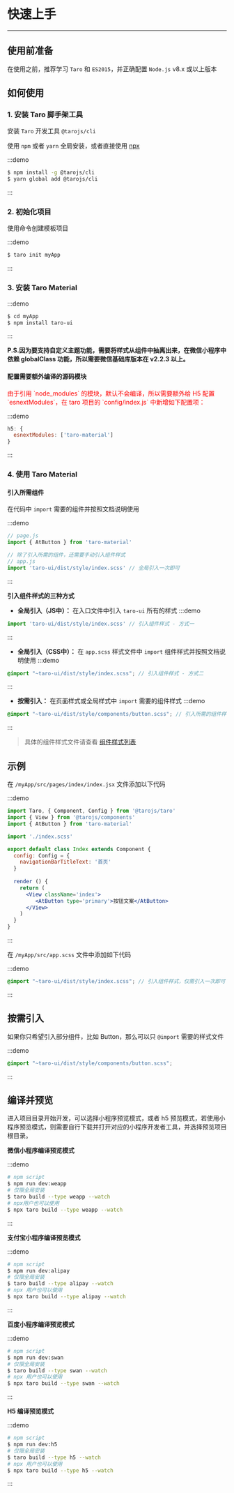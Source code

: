 # 快速上手

---

## 使用前准备

在使用之前，推荐学习 `Taro` 和 `ES2015`，并正确配置 `Node.js` v8.x 或以上版本

## 如何使用

### 1. 安装 Taro 脚手架工具

安装 `Taro` 开发工具 `@tarojs/cli`

使用 `npm` 或者 `yarn` 全局安装，或者直接使用 [npx](https://medium.com/@maybekatz/introducing-npx-an-npm-package-runner-55f7d4bd282b)

:::demo
```bash
$ npm install -g @tarojs/cli
$ yarn global add @tarojs/cli
```
:::

### 2. 初始化项目

使用命令创建模板项目

:::demo
```bash
$ taro init myApp
```
:::

### 3. 安装 Taro Material

:::demo
```bash
$ cd myApp
$ npm install taro-ui
```
:::

**P.S.因为要支持自定义主题功能，需要将样式从组件中抽离出来，在微信小程序中依赖 globalClass 功能，所以需要微信基础库版本在 v2.2.3 以上。**

#### 配置需要额外编译的源码模块

<p style="color: #f00;">由于引用 `node_modules` 的模块，默认不会编译，所以需要额外给 H5 配置 `esnextModules`，在 taro 项目的 `config/index.js` 中新增如下配置项：</p>

:::demo
```js
h5: {
  esnextModules: ['taro-material']
}
```
:::

### 4. 使用 Taro Material

#### 引入所需组件

在代码中 `import` 需要的组件并按照文档说明使用

:::demo
```js
// page.js
import { AtButton } from 'taro-material'

// 除了引入所需的组件，还需要手动引入组件样式
// app.js
import 'taro-ui/dist/style/index.scss' // 全局引入一次即可
```
:::

**引入组件样式的三种方式**

- **全局引入（JS中）：** 在入口文件中引入 `taro-ui` 所有的样式
:::demo
```js
import 'taro-ui/dist/style/index.scss' // 引入组件样式 - 方式一
```
:::

- **全局引入（CSS中）：** 在 `app.scss` 样式文件中 `import` 组件样式并按照文档说明使用
:::demo
```scss
@import "~taro-ui/dist/style/index.scss"; // 引入组件样式 - 方式二
```
:::

- **按需引入：** 在页面样式或全局样式中 `import` 需要的组件样式
:::demo
```scss
@import "~taro-ui/dist/style/components/button.scss"; // 引入所需的组件样式 - 方式三
```
:::

> 具体的组件样式文件请查看 [组件样式列表](https://github.com/NervJS/taro-ui/tree/dev/src/style/components)

## 示例

在 `/myApp/src/pages/index/index.jsx` 文件添加以下代码

:::demo
```jsx
import Taro, { Component, Config } from '@tarojs/taro'
import { View } from '@tarojs/components'
import { AtButton } from 'taro-material'

import './index.scss'

export default class Index extends Component {
  config: Config = {
    navigationBarTitleText: '首页'
  }
  
  render () {
    return (
      <View className='index'>
         <AtButton type='primary'>按钮文案</AtButton>
      </View>
    )
  }
}
```
:::

在 `/myApp/src/app.scss` 文件中添加如下代码

:::demo
```scss
@import "~taro-ui/dist/style/index.scss"; // 引入组件样式，仅需引入一次即可
```
:::

## 按需引入

如果你只希望引入部分组件，比如 Button，那么可以只 `@import` 需要的样式文件

:::demo
```scss
@import "~taro-ui/dist/style/components/button.scss";
```
:::

## 编译并预览

进入项目目录开始开发，可以选择小程序预览模式，或者 h5 预览模式，若使用小程序预览模式，则需要自行下载并打开对应的小程序开发者工具，并选择预览项目根目录。

**微信小程序编译预览模式**

:::demo
```bash
# npm script
$ npm run dev:weapp
# 仅限全局安装
$ taro build --type weapp --watch
# npx用户也可以使用
$ npx taro build --type weapp --watch
```
:::

**支付宝小程序编译预览模式**

:::demo
```bash
# npm script
$ npm run dev:alipay
# 仅限全局安装
$ taro build --type alipay --watch
# npx 用户也可以使用
$ npx taro build --type alipay --watch
```
:::

**百度小程序编译预览模式**

:::demo
```bash
# npm script
$ npm run dev:swan
# 仅限全局安装
$ taro build --type swan --watch
# npx 用户也可以使用
$ npx taro build --type swan --watch
```
:::

**H5 编译预览模式**

:::demo
```bash
# npm script
$ npm run dev:h5
# 仅限全局安装
$ taro build --type h5 --watch
# npx 用户也可以使用
$ npx taro build --type h5 --watch
```
:::
